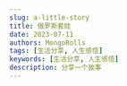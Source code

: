 ```yaml
---
slug: a-little-story
title: 俄罗斯套娃
date: 2023-07-11
authors: MongoRolls
tags: [生活分享, 人生感悟]
keywords: [生活分享, 人生感悟]
description: 分享一个故事
---
```




<!-- truncate -->